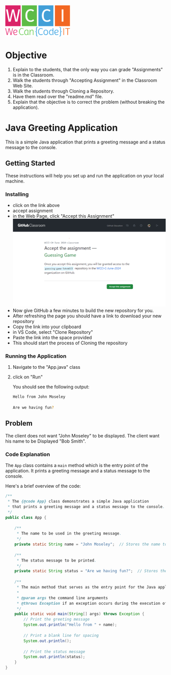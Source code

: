 ![logo](wecancodeit.png)
# Objective
1. Explain to the students, that the only way you can grade "Assignments" is in the Classroom.
2. Walk the students through "Accepting Assignment" in the Classroom Web Site.
3. Walk the students through Cloning a Repository.
4. Have them read over the "readme.md" file.
5. Explain that the objective is to correct the problem (without breaking the application).
   
# Java Greeting Application

This is a simple Java application that prints a greeting message and a status message to the console.

## Getting Started

These instructions will help you set up and run the application on your local machine.


### Installing
- click on the link above
- accept assignment
- in the Web Page, click "Accept this Assignment"
  	![Assignment](Assignment.png)
- Now give GitHub a few minutes to build the new repository for you.
- After refreshing the page you should have a link to download your new repository
- Copy the link into your clipboard
- in VS Code, select "Clone Repository"
- Paste the link into the space provided
- This should start the process of Cloning the repository

### Running the Application
1. Navigate to the "App.java" class
2. click on "Run"

   You should see the following output:

    ```sh
    Hello from John Moseley

    Are we having fun?
    ```
## Problem
The client does not want "John Moseley" to be displayed. 
The client want his name to be Displayed "Bob Smith".

### Code Explanation

The `App` class contains a `main` method which is the entry point of the application. It prints a greeting message and a status message to the console.

Here's a brief overview of the code:

```java
/**
 * The {@code App} class demonstrates a simple Java application 
 * that prints a greeting message and a status message to the console.
 */
public class App {

    /**
     * The name to be used in the greeting message.
     */
    private static String name = "John Moseley";  // Stores the name to be displayed in the greeting

    /**
     * The status message to be printed.
     */
    private static String status = "Are we having fun?";  // Stores the status message to be printed

    /**
     * The main method that serves as the entry point for the Java application.
     *
     * @param args the command line arguments
     * @throws Exception if an exception occurs during the execution of the program
     */
    public static void main(String[] args) throws Exception {
        // Print the greeting message
        System.out.println("Hello from " + name);
        
        // Print a blank line for spacing
        System.out.println();
        
        // Print the status message
        System.out.println(status);
    }
}
